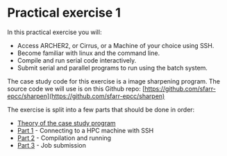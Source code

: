 # Practical exercise 1

In this practical exercise you will:

-   Access ARCHER2, or Cirrus, or a Machine of your choice using SSH.
-   Become familiar with linux and the command line.
-   Compile and run serial code interactively.
-   Submit serial and parallel programs to run using the batch system.

The case study code for this exercise is a image sharpening program. The source code we will use is on this Github repo: [https://github.com/sfarr-epcc/sharpen](https://github.com/sfarr-epcc/sharpen)


The exercise is split into a few parts that should be done in order:  

  - [Theory of the case study program](./theory.md)   
  - [Part 1](./part1.md) - Connecting to a HPC machine with SSH
  - [Part 2](./part2.md) - Compilation and running
  - [Part 3](./part3.md) - Job submission
  






